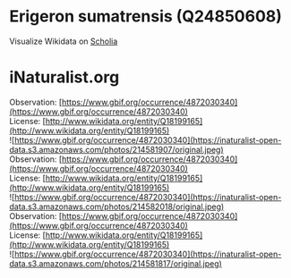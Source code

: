 
Erigeron sumatrensis (Q24850608)
================================
  
Visualize Wikidata on [Scholia](https://scholia.toolforge.org/taxon/Q24850608)
# iNaturalist.org
  
Observation: [https://www.gbif.org/occurrence/4872030340](https://www.gbif.org/occurrence/4872030340)  
License: [http://www.wikidata.org/entity/Q18199165](http://www.wikidata.org/entity/Q18199165)  
![https://www.gbif.org/occurrence/4872030340](https://inaturalist-open-data.s3.amazonaws.com/photos/214581907/original.jpeg)  
Observation: [https://www.gbif.org/occurrence/4872030340](https://www.gbif.org/occurrence/4872030340)  
License: [http://www.wikidata.org/entity/Q18199165](http://www.wikidata.org/entity/Q18199165)  
![https://www.gbif.org/occurrence/4872030340](https://inaturalist-open-data.s3.amazonaws.com/photos/214582018/original.jpeg)  
Observation: [https://www.gbif.org/occurrence/4872030340](https://www.gbif.org/occurrence/4872030340)  
License: [http://www.wikidata.org/entity/Q18199165](http://www.wikidata.org/entity/Q18199165)  
![https://www.gbif.org/occurrence/4872030340](https://inaturalist-open-data.s3.amazonaws.com/photos/214581817/original.jpeg)